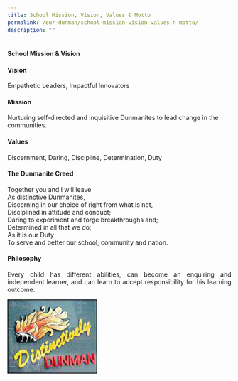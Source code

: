 ```yaml
---
title: School Mission, Vision, Values & Motto
permalink: /our-dunman/school-mission-vision-values-n-motto/
description: ""
---
```

#### School Mission & Vision
#### <span style = "color: black"> <b>Vision</b></span>
Empathetic Leaders, Impactful Innovators  

#### Mission

Nurturing self-directed and inquisitive Dunmanites to lead change in the communities.

#### Values

Discernment, Daring, Discipline, Determination, Duty

#### The Dunmanite Creed

Together you and I will leave  
As distinctive Dunmanites,  
Discerning in our choice of right from what is not,  
Disciplined in attitude and conduct;  
Daring to experiment and forge breakthroughs and;  
Determined in all that we do;  
As it is our Duty  
To serve and better our school, community and nation.

#### Philosophy

<p style="text-align: justify;">Every child has different abilities, can become an enquiring and independent learner, and can learn to accept responsibility for his learning outcome.</p>

 <img src="/images/Our%20School/distinctively_dunman.jpg"
     style="width:40%">
